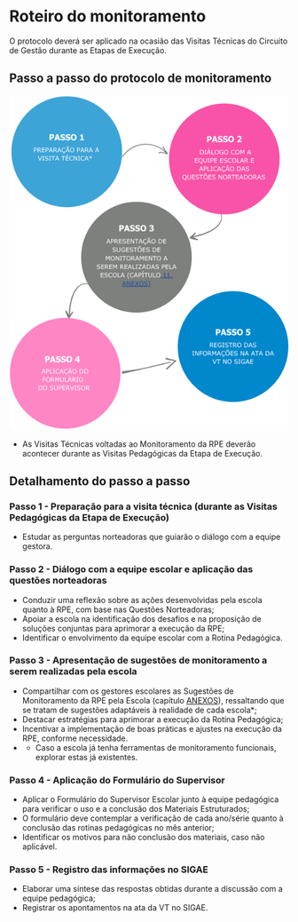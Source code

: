 # Roteiro do monitoramento

O protocolo deverá ser aplicado na ocasião das Visitas Técnicas do Circuito de Gestão durante as Etapas de Execução.

## Passo a passo do protocolo de monitoramento

![Passo a passo do protocolo de monitoramento](../../assets/recomposicao-aprendizagens/protocolo/01.png)

* As Visitas Técnicas voltadas ao Monitoramento da RPE deverão acontecer durante as Visitas Pedagógicas da Etapa de Execução.

## Detalhamento do passo a passo

### Passo 1 - Preparação para a visita técnica (durante as Visitas Pedagógicas da Etapa de Execução)

- Estudar as perguntas norteadoras que guiarão o diálogo com a equipe gestora.

### Passo 2 - Diálogo com a equipe escolar e aplicação das questões norteadoras

- Conduzir uma reflexão sobre as ações desenvolvidas pela escola quanto à RPE, com base nas Questões Norteadoras;
- Apoiar a escola na identificação dos desafios e na proposição de soluções conjuntas para aprimorar a execução da RPE;
- Identificar o envolvimento da equipe escolar com a Rotina Pedagógica.

### Passo 3 - Apresentação de sugestões de monitoramento a serem realizadas pela escola

- Compartilhar com os gestores escolares as Sugestões de Monitoramento da RPE pela Escola (capítulo [ANEXOS](anexos.md)), ressaltando que se tratam de sugestões adaptáveis à realidade de cada escola*;
- Destacar estratégias para aprimorar a execução da Rotina Pedagógica;
- Incentivar a implementação de boas práticas e ajustes na execução da RPE, conforme necessidade.
- * Caso a escola já tenha ferramentas de monitoramento funcionais, explorar estas já existentes.

### Passo 4 - Aplicação do Formulário do Supervisor

- Aplicar o Formulário do Supervisor Escolar junto à equipe pedagógica para verificar o uso e a conclusão dos Materiais Estruturados;
- O formulário deve contemplar a verificação de cada ano/série quanto à conclusão das rotinas pedagógicas no mês anterior;
- Identificar os motivos para não conclusão dos materiais, caso não aplicável.

### Passo 5 - Registro das informações no SIGAE

- Elaborar uma síntese das respostas obtidas durante a discussão com a equipe pedagógica;
- Registrar os apontamentos na ata da VT no SIGAE.
